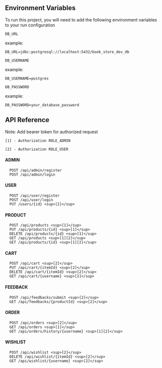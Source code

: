 ## Environment Variables

To run this project, you will need to add the following environment variables to your run configuration

`DB_URL`

example:

    DB_URL=jdbc:postgresql://localhost:5432/book_store_dev_db

`DB_USERNAME`

example:

    DB_USERNAME=postgres

`DB_PASSWORD`
        
example:

    DB_PASSWORD=your_database_password

## API Reference

Note: Add bearer token for authorized request

`[1] - Authorization ROLE_ADMIN`

`[2] - Authorization ROLE_USER`

#### ADMIN

```http
  POST /api/admin/register
  POST /api/admin/login
```

#### USER

```http
  POST /api/user/register
  POST /api/user/login
  PUT /users/{id} <sup>[2]</sup>
```

#### PRODUCT

```http
  POST /api/products <sup>[1]</sup>
  PUT /api/products/{id} <sup>[1]</sup>
  DELETE /api/products/{id} <sup>[1]</sup>
  GET /api/products <sup>[1][2]</sup>
  GET /api/products/{id} <sup>[1][2]</sup>
```

#### CART

```http
  POST /api/cart <sup>[2]</sup>
  PUT /api/cart/{itemId} <sup>[2]</sup>
  DELETE /api/cart/{itemId} <sup>[2]</sup>
  GET /api/cart/{username} <sup>[2]</sup>
```

#### FEEDBACK

```http
  POST /api/feedbacks/submit <sup>[2]</sup>
  GET /api/feedbacks/{productId} <sup>[2]</sup>
```

#### ORDER

```http
  POST /api/orders <sup>[2]</sup>
  GET /api/orders <sup>[1]</sup>
  GET /api/orders/history/{username} <sup>[1][2]</sup>
```

#### WISHLIST

```http
  POST /api/wishlist <sup>[2]</sup>
  DELETE /api/wishlist/{itemId} <sup>[2]</sup>
  GET /api/wishlist/{username} <sup>[2]</sup>
```